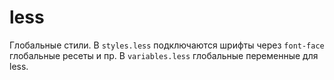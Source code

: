 # less

Глобальные стили.
В `styles.less` подключаются шрифты через `font-face` глобальные ресеты и пр.
В `variables.less` глобальные переменные для less.
